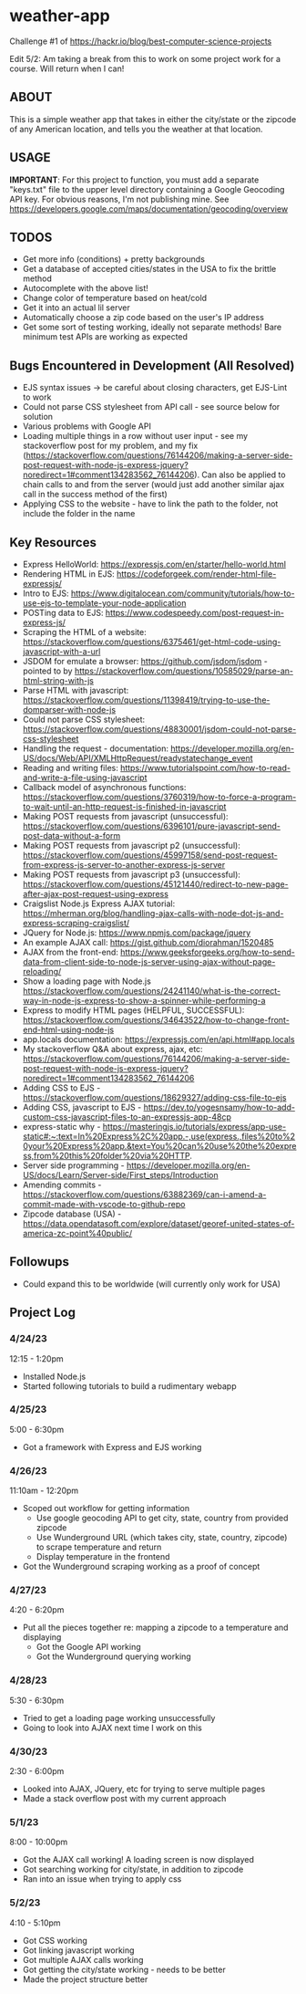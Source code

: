 # weather-app
Challenge #1 of https://hackr.io/blog/best-computer-science-projects

Edit 5/2:
Am taking a break from this to work on some project work for a course. 
Will return when I can!

## ABOUT
This is a simple weather app that takes in either the city/state or the 
zipcode of any American location, and tells you the weather at that 
location.

## USAGE
**IMPORTANT**: For this project to function, you must add a separate "keys.txt" file to the
upper level directory containing a Google Geocoding API key. 
For obvious reasons, I'm not publishing mine. See 
https://developers.google.com/maps/documentation/geocoding/overview

## TODOS
- Get more info (conditions) + pretty backgrounds
- Get a database of accepted cities/states in the USA to fix the brittle method
- Autocomplete with the above list!
- Change color of temperature based on heat/cold
- Get it into an actual lil server
- Automatically choose a zip code based on the user's IP address
- Get some sort of testing working, ideally not separate methods! Bare minimum test APIs are working as expected

## Bugs Encountered in Development (All Resolved)
- EJS syntax issues -> be careful about closing characters, get EJS-Lint to work
- Could not parse CSS stylesheet from API call - see source below for solution
- Various problems with Google API
- Loading multiple things in a row without user input - see my stackoverflow post for my problem, and my fix (https://stackoverflow.com/questions/76144206/making-a-server-side-post-request-with-node-js-express-jquery?noredirect=1#comment134283562_76144206). Can also 
be applied to chain calls to and from the server (would just add another similar ajax call in the success method of the first)
- Applying CSS to the website - have to link the path to the folder, not include the folder in the name

## Key Resources
- Express HelloWorld: https://expressjs.com/en/starter/hello-world.html 
- Rendering HTML in EJS: https://codeforgeek.com/render-html-file-expressjs/
- Intro to EJS: https://www.digitalocean.com/community/tutorials/how-to-use-ejs-to-template-your-node-application
- POSTing data to EJS: https://www.codespeedy.com/post-request-in-express-js/
- Scraping the HTML of a website: https://stackoverflow.com/questions/6375461/get-html-code-using-javascript-with-a-url
- JSDOM for emulate a browser: https://github.com/jsdom/jsdom - pointed to by https://stackoverflow.com/questions/10585029/parse-an-html-string-with-js
- Parse HTML with javascript: https://stackoverflow.com/questions/11398419/trying-to-use-the-domparser-with-node-js
- Could not parse CSS stylesheet: https://stackoverflow.com/questions/48830001/jsdom-could-not-parse-css-stylesheet
- Handling the request - documentation: https://developer.mozilla.org/en-US/docs/Web/API/XMLHttpRequest/readystatechange_event
- Reading and writing files: https://www.tutorialspoint.com/how-to-read-and-write-a-file-using-javascript 
- Callback model of asynchronous functions: https://stackoverflow.com/questions/3760319/how-to-force-a-program-to-wait-until-an-http-request-is-finished-in-javascript
- Making POST requests from javascript (unsuccessful): https://stackoverflow.com/questions/6396101/pure-javascript-send-post-data-without-a-form 
- Making POST requests from javascript p2 (unsuccessful): https://stackoverflow.com/questions/45997158/send-post-request-from-express-js-server-to-another-express-js-server
- Making POST requests from javascript p3 (unsuccessful): https://stackoverflow.com/questions/45121440/redirect-to-new-page-after-ajax-post-request-using-express
- Craigslist Node.js Express AJAX tutorial: https://mherman.org/blog/handling-ajax-calls-with-node-dot-js-and-express-scraping-craigslist/
- JQuery for Node.js: https://www.npmjs.com/package/jquery
- An example AJAX call: https://gist.github.com/diorahman/1520485
- AJAX from the front-end: https://www.geeksforgeeks.org/how-to-send-data-from-client-side-to-node-js-server-using-ajax-without-page-reloading/
- Show a loading page with Node.js https://stackoverflow.com/questions/24241140/what-is-the-correct-way-in-node-js-express-to-show-a-spinner-while-performing-a
- Express to modify HTML pages (HELPFUL, SUCCESSFUL): https://stackoverflow.com/questions/34643522/how-to-change-front-end-html-using-node-js
- app.locals documentation: https://expressjs.com/en/api.html#app.locals
- My stackoverflow Q&A about express, ajax, etc: https://stackoverflow.com/questions/76144206/making-a-server-side-post-request-with-node-js-express-jquery?noredirect=1#comment134283562_76144206
- Adding CSS to EJS - https://stackoverflow.com/questions/18629327/adding-css-file-to-ejs
- Adding CSS, javascript to EJS - https://dev.to/yogesnsamy/how-to-add-custom-css-javascript-files-to-an-expressjs-app-48cp
- express-static why - https://masteringjs.io/tutorials/express/app-use-static#:~:text=In%20Express%2C%20app.-,use(express.,files%20to%20your%20Express%20app.&text=You%20can%20use%20the%20express,from%20this%20folder%20via%20HTTP.
- Server side programming - https://developer.mozilla.org/en-US/docs/Learn/Server-side/First_steps/Introduction
- Amending commits - https://stackoverflow.com/questions/63882369/can-i-amend-a-commit-made-with-vscode-to-github-repo
- Zipcode database (USA) - https://data.opendatasoft.com/explore/dataset/georef-united-states-of-america-zc-point%40public/

## Followups
- Could expand this to be worldwide (will currently only work for USA)

## Project Log
### 4/24/23
12:15 - 1:20pm
- Installed Node.js
- Started following tutorials to build a rudimentary webapp

### 4/25/23
5:00 - 6:30pm
- Got a framework with Express and EJS working

### 4/26/23
11:10am - 12:20pm
- Scoped out workflow for getting information
    - Use google geocoding API to get city, state, country from provided zipcode
    - Use Wunderground URL (which takes city, state, country, zipcode) to scrape temperature and return
    - Display temperature in the frontend
- Got the Wunderground scraping working as a proof of concept

### 4/27/23
4:20 - 6:20pm
- Put all the pieces together re: mapping a zipcode to a temperature and displaying
    - Got the Google API working
    - Got the Wunderground querying working

### 4/28/23
5:30 - 6:30pm
- Tried to get a loading page working unsuccessfully
- Going to look into AJAX next time I work on this

### 4/30/23
2:30 - 6:00pm
- Looked into AJAX, JQuery, etc for trying to serve multiple pages
- Made a stack overflow post with my current approach

### 5/1/23
8:00 - 10:00pm
- Got the AJAX call working! A loading screen is now displayed
- Got searching working for city/state, in addition to zipcode
- Ran into an issue when trying to apply css

### 5/2/23
4:10 - 5:10pm
- Got CSS working
- Got linking javascript working
- Got multiple AJAX calls working
- Got getting the city/state working - needs to be better
- Made the project structure better
